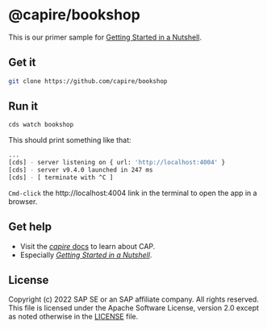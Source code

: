 # @capire/bookshop

This is our primer sample for [Getting Started in a Nutshell](https://cap.cloud.sap/docs/get-started/in-a-nutshell).


## Get it

```sh
git clone https://github.com/capire/bookshop
```


## Run it

```sh
cds watch bookshop
```

This should print something like that:

```sh
...
[cds] - server listening on { url: 'http://localhost:4004' }
[cds] - server v9.4.0 launched in 247 ms
[cds] - [ terminate with ^C ]
```

`Cmd-click` the http://localhost:4004 link in the terminal to open the app in a browser.




## Get help

- Visit the [*capire* docs](https://cap.cloud.sap) to learn about CAP.
- Especially [*Getting Started in a Nutshell*](https://cap.cloud.sap/docs/get-started/in-a-nutshell).


## License

Copyright (c) 2022 SAP SE or an SAP affiliate company. All rights reserved. This file is licensed under the Apache Software License, version 2.0 except as noted otherwise in the [LICENSE](LICENSE) file.
